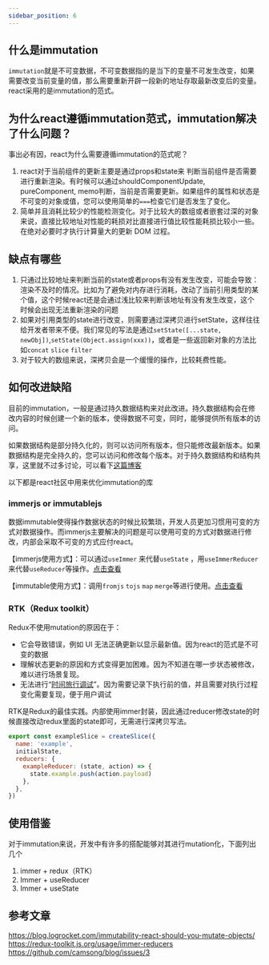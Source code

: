 ```yaml
---
sidebar_position: 6
---
```

## 什么是immutation

`immutation`就是不可变数据，不可变数据指的是当下的变量不可发生改变，如果需要改变当前变量的值，那么需要重新开辟一段新的地址存取最新改变后的变量。react采用的是immutation的范式。

## 为什么react遵循immutation范式，immutation解决了什么问题？

事出必有因，react为什么需要遵循immutation的范式呢？

1. react对于当前组件的更新主要是通过props和state来  判断当前组件是否需要进行重新渲染。有时候可以通过shouldComponentUpdate, pureComponent, memo判断，当前是否需要更新。如果组件的属性和状态是不可变的对象或值，您可以使用简单的`===`检查它们是否发生了变化。
2. 简单并且消耗比较少的性能检测变化。对于比较大的数组或者嵌套过深的对象来说，直接比较地址对性能的耗损对比直接进行值比较性能耗损比较小一些。在绝对必要时才执行计算量大的更新 DOM 过程。

## 缺点有哪些

1. 只通过比较地址来判断当前的state或者props有没有发生改变，可能会导致：渲染不及时的情况。比如为了避免对内存进行消耗，改动了当前引用类型的某个值，这个时候react还是会通过浅比较来判断该地址有没有发生改变，这个时候会出现无法重新渲染的问题
2. 如果对引用类型的state进行改变，则需要通过深拷贝进行setState，这样往往给开发者带来不便。我们常见的写法是通过`setState([...state, newObj])`,`setState(Object.assign(xxx))`，或者是一些返回新对象的方法比如`concat` `slice` `filter`  
3. 对于较大的数组来说，深拷贝会是一个缓慢的操作，比较耗费性能。

## 如何改进缺陷

目前的immutation，一般是通过持久数据结构来对此改进。持久数据结构会在修改内容的时候创建一个新的版本，使得数据不可变，同时，能够提供所有版本的访问。

如果数据结构是部分持久化的，则可以访问所有版本，但只能修改最新版本。如果数据结构是完全持久的，您可以访问和修改每个版本。对于持久数据结构和结构共享，这里就不过多讨论，可以看下[这篇博客](https://blog.logrocket.com/immutability-react-should-you-mutate-objects/)

以下都是react社区中用来优化immutation的库

### immerjs or immutablejs

数据immutable使得操作数据状态的时候比较繁琐，开发人员更加习惯用可变的方式对数据操作。而immerjs主要解决的问题是可以使用可变的方式对数据进行修改，内部会采取不可变的方式应付react。

【immerjs使用方式】：可以通过`useImmer` 来代替`useState` ，用`useImmerReducer`来代替`useReducer`等操作。[点击查看](https://immerjs.github.io/immer/)

【immutable使用方式】：调用`fromjs` `tojs` `map` `merge`等进行使用。[点击查看](https://immutable-js.com/docs/v4.1.0)

### RTK（Redux toolkit）

Redux不使用mutation的原因在于：

- 它会导致错误，例如 UI 无法正确更新以显示最新值。因为react的范式是不可变的数据
- 理解状态更新的原因和方式变得更加困难。因为不知道在哪一步状态被修改，难以进行场景复现。
- 无法进行“[时间旅行调试](https://learn.microsoft.com/zh-cn/windows-hardware/drivers/debugger/time-travel-debugging-overview)”。因为需要记录下执行前的值，并且需要对执行过程变化需要复现，便于用户调试

RTK是Redux的最佳实践。内部使用immer封装，因此通过reducer修改state的时候直接改动redux里面的state即可，无需进行深拷贝写法。

```js
export const exampleSlice = createSlice({
  name: 'example',
  initialState,
  reducers: {
    exampleReducer: (state, action) => {
      state.example.push(action.payload)
    },
  },
})
```

## 使用借鉴

对于immutation来说，开发中有许多的搭配能够对其进行mutation化，下面列出几个

1. immer + redux（RTK）
2. Immer + useReducer
3. Immer + useState

## 参考文章
https://blog.logrocket.com/immutability-react-should-you-mutate-objects/
https://redux-toolkit.js.org/usage/immer-reducers
https://github.com/camsong/blog/issues/3

